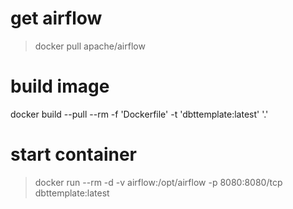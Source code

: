 # get airflow
> docker pull apache/airflow
# build image 
docker build --pull --rm -f 'Dockerfile' -t 'dbttemplate:latest' '.' 
# start container
> docker run --rm -d -v airflow:/opt/airflow -p 8080:8080/tcp dbttemplate:latest 
